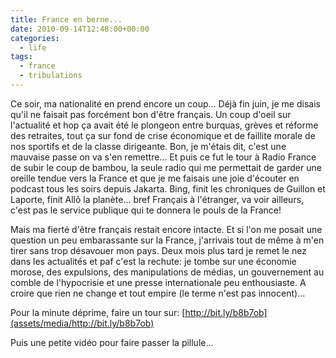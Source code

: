 ```yaml
---
title: France en berne...
date: 2010-09-14T12:48:00+00:00
categories:
  - life
tags:
  - france
  - tribulations
---
```


Ce soir, ma nationalité en prend encore un coup... Déjà fin juin, je me disais qu'il ne faisait pas forcément bon d'être français. Un coup d'oeil sur l'actualité et hop ça avait été le plongeon entre burquas, grèves et réforme des retraites, tout ça sur fond de crise économique et de faillite morale de nos sportifs et de la classe dirigeante. Bon, je m'étais dit, c'est une mauvaise passe on va s'en remettre... Et puis ce fut le tour à Radio France de subir le coup de bambou, la seule radio qui me permettait de garder une oreille tendue vers la France et que je me faisais une joie d'écouter en podcast tous les soirs depuis Jakarta. Bing, finit les chroniques de Guillon et Laporte, finit Allô la planète... bref Français à l'étranger, va voir ailleurs, c'est pas le service publique qui te donnera le pouls de la France!

 Mais ma fierté d'être français restait encore intacte. Et si l'on me posait une question un peu embarassante sur la France, j'arrivais tout de même à m'en tirer sans trop désavouer mon pays. Deux mois plus tard je remet le nez dans les actualités et paf c'est la rechute: je tombe sur une économie morose, des expulsions, des manipulations de médias, un gouvernement au comble de l'hypocrisie et une presse internationale peu enthousiaste. A croire que rien ne change et tout empire (le terme n'est pas innocent)...

 Pour la minute déprime, faire un tour sur: [http://bit.ly/b8b7ob](assets/media/http://bit.ly/b8b7ob)
 
 Puis une petite vidéo pour faire passer la pillule...


